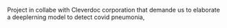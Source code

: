 Project in collabe with Cleverdoc corporation that demande us to elaborate a deeplerning model to detect covid pneumonia, 
